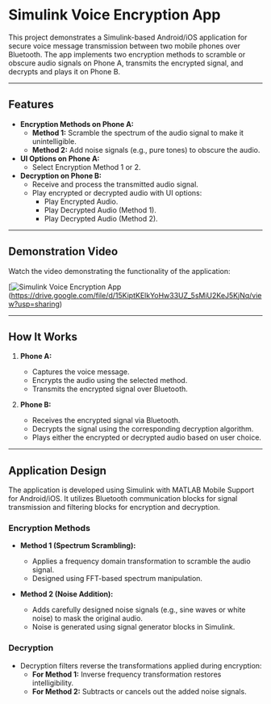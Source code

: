 # Simulink Voice Encryption App

This project demonstrates a Simulink-based Android/iOS application for secure voice message transmission between two mobile phones over Bluetooth. The app implements two encryption methods to scramble or obscure audio signals on Phone A, transmits the encrypted signal, and decrypts and plays it on Phone B.

---

## Features
- **Encryption Methods on Phone A:**
  - **Method 1:** Scramble the spectrum of the audio signal to make it unintelligible.
  - **Method 2:** Add noise signals (e.g., pure tones) to obscure the audio.
- **UI Options on Phone A:**
  - Select Encryption Method 1 or 2.
- **Decryption on Phone B:**
  - Receive and process the transmitted audio signal.
  - Play encrypted or decrypted audio with UI options:
    - Play Encrypted Audio.
    - Play Decrypted Audio (Method 1).
    - Play Decrypted Audio (Method 2).

---

## Demonstration Video
Watch the video demonstrating the functionality of the application:

[![Simulink Voice Encryption App]((https://github.com/user-attachments/assets/ecfa4078-7b2a-44c9-9597-8f84842c9560))(https://drive.google.com/file/d/15KiptKElkYoHw33UZ_5sMiU2KeJ5KjNq/view?usp=sharing)

---

## How It Works
1. **Phone A:**
   - Captures the voice message.
   - Encrypts the audio using the selected method.
   - Transmits the encrypted signal over Bluetooth.

2. **Phone B:**
   - Receives the encrypted signal via Bluetooth.
   - Decrypts the signal using the corresponding decryption algorithm.
   - Plays either the encrypted or decrypted audio based on user choice.

---

## Application Design
The application is developed using Simulink with MATLAB Mobile Support for Android/iOS. It utilizes Bluetooth communication blocks for signal transmission and filtering blocks for encryption and decryption.

### Encryption Methods
- **Method 1 (Spectrum Scrambling):** 
  - Applies a frequency domain transformation to scramble the audio signal.
  - Designed using FFT-based spectrum manipulation.
  
- **Method 2 (Noise Addition):**
  - Adds carefully designed noise signals (e.g., sine waves or white noise) to mask the original audio.
  - Noise is generated using signal generator blocks in Simulink.

### Decryption
- Decryption filters reverse the transformations applied during encryption:
  - **For Method 1:** Inverse frequency transformation restores intelligibility.
  - **For Method 2:** Subtracts or cancels out the added noise signals.
